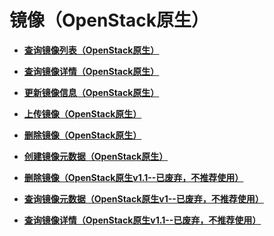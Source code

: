# 镜像（OpenStack原生）<a name="ims_03_0701"></a>

-   **[查询镜像列表（OpenStack原生）](查询镜像列表（OpenStack原生）.md)**  

-   **[查询镜像详情（OpenStack原生）](查询镜像详情（OpenStack原生）.md)**  

-   **[更新镜像信息（OpenStack原生）](更新镜像信息（OpenStack原生）.md)**  

-   **[上传镜像（OpenStack原生）](上传镜像（OpenStack原生）.md)**  

-   **[删除镜像（OpenStack原生）](删除镜像（OpenStack原生）.md)**  

-   **[创建镜像元数据（OpenStack原生）](创建镜像元数据（OpenStack原生）.md)**  

-   **[删除镜像（OpenStack原生v1.1--已废弃，不推荐使用）](删除镜像（OpenStack原生v1-1--已废弃-不推荐使用）.md)**  

-   **[查询镜像元数据（OpenStack原生v1--已废弃，不推荐使用）](查询镜像元数据（OpenStack原生v1--已废弃-不推荐使用）.md)**  

-   **[查询镜像详情（OpenStack原生v1.1--已废弃，不推荐使用）](查询镜像详情（OpenStack原生v1-1--已废弃-不推荐使用）.md)**  


